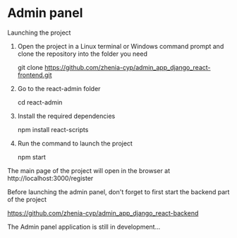 # Admin panel

Launching the project

1.   Open the project in a Linux terminal or Windows command prompt
     and clone the repository into the folder you need

     git clone https://github.com/zhenia-cyp/admin_app_django_react-frontend.git

2.   Go to the react-admin folder

     cd react-admin

3.   Install the required dependencies

     npm install react-scripts

4.   Run the command to launch the project

     npm start

The main page of the project will open in the browser at http://localhost:3000/register

Before launching the admin panel, don't forget to first start the backend part of the project

https://github.com/zhenia-cyp/admin_app_django_react-backend

The Admin panel application is still in development...
